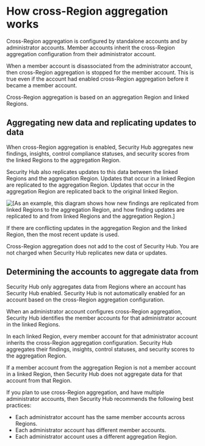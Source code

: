 # How cross\-Region aggregation works<a name="finding-aggregation-overview"></a>

Cross\-Region aggregation is configured by standalone accounts and by administrator accounts\. Member accounts inherit the cross\-Region aggregation configuration from their administrator account\.

When a member account is disassociated from the administrator account, then cross\-Region aggregation is stopped for the member account\. This is true even if the account had enabled cross\-Region aggregation before it became a member account\.

Cross\-Region aggregation is based on an aggregation Region and linked Regions\.

## Aggregating new data and replicating updates to data<a name="finding-aggregation-overview-replication"></a>

When cross\-Region aggregation is enabled, Security Hub aggregates new findings, insights, control compliance statuses, and security scores from the linked Regions to the aggregation Region\.

Security Hub also replicates updates to this data between the linked Regions and the aggregation Region\. Updates that occur in a linked Region are replicated to the aggregation Region\. Updates that occur in the aggregation Region are replicated back to the original linked Region\.

![\[As an example, this diagram shows how new findings are replicated from linked Regions to the aggregation Region, and how finding updates are replicated to and from linked Regions and the aggregation Region.\]](http://docs.aws.amazon.com/securityhub/latest/userguide/images/diagram-finding-aggregation.png)

If there are conflicting updates in the aggregation Region and the linked Region, then the most recent update is used\.

Cross\-Region aggregation does not add to the cost of Security Hub\. You are not charged when Security Hub replicates new data or updates\.

## Determining the accounts to aggregate data from<a name="finding-aggregation-overview-accounts"></a>

Security Hub only aggregates data from Regions where an account has Security Hub enabled\. Security Hub is not automatically enabled for an account based on the cross\-Region aggregation configuration\.

When an administrator account configures cross\-Region aggregation, Security Hub identifies the member accounts for that administrator account in the linked Regions\.

In each linked Region, every member account for that administrator account inherits the cross\-Region aggregation configuration\. Security Hub aggregates their findings, insights, control statuses, and security scores to the aggregation Region\.

If a member account from the aggregation Region is not a member account in a linked Region, then Security Hub does not aggregate data for that account from that Region\.

If you plan to use cross\-Region aggregation, and have multiple administrator accounts, then Security Hub recommends the following best practices:
+ Each administrator account has the same member accounts across Regions\.
+ Each administrator account has different member accounts\.
+ Each administrator account uses a different aggregation Region\.